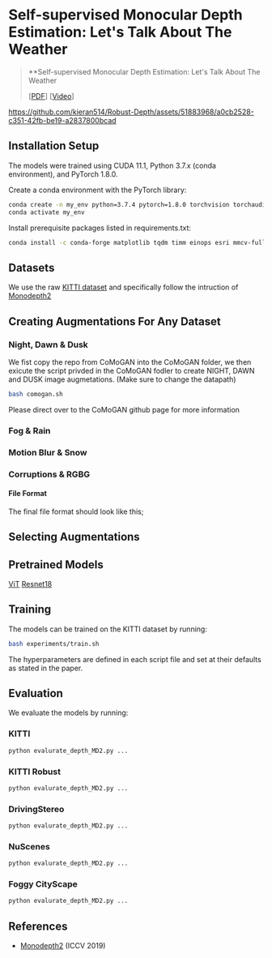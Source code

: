 # Self-supervised Monocular Depth Estimation: Let's Talk About The Weather


 >**Self-supervised Monocular Depth Estimation: Let's Talk About The Weather
 >
 >[[PDF](LINK)] [[Video](LINK)]





https://github.com/kieran514/Robust-Depth/assets/51883968/a0cb2528-c351-42fb-be19-a2837800bcad



## Installation Setup

The models were trained using CUDA 11.1, Python 3.7.x (conda environment), and PyTorch 1.8.0.

Create a conda environment with the PyTorch library:

```bash
conda create -n my_env python=3.7.4 pytorch=1.8.0 torchvision torchaudio cudatoolkit=11.1 -c pytorch -c nvidia
conda activate my_env
```

Install prerequisite packages listed in requirements.txt:

```bash
conda install -c conda-forge matplotlib tqdm timm einops esri mmcv-full esri mmsegmentation
```

## Datasets

We use the raw [KITTI dataset](http://www.cvlibs.net/download.php?file=raw_data_downloader.zip) and specifically follow the intruction of [Monodepth2](https://github.com/nianticlabs/monodepth2)

## Creating Augmentations For Any Dataset

### Night, Dawn & Dusk
We fist copy the repo from CoMoGAN into the CoMoGAN folder, we then exicute the script privded in the CoMoGAN fodler to create NIGHT, DAWN and DUSK image augmetations. (Make sure to change the datapath)
```bash
bash comogan.sh 
```
Please direct over to the CoMoGAN github page for more information

### Fog & Rain

### Motion Blur & Snow

### Corruptions & RGBG

#### File Format
The final file format should look like this;


## Selecting Augmentations

## Pretrained Models

[ViT](https://drive.google.com/drive/folders/1oKT2oAPp-7altFTvPKR2d7FdgXN9xMG3?usp=sharing)
[Resnet18](https://drive.google.com/drive/folders/1QSHZjOk6Ufw52BGjJmuxV7PJQNisH5Kk?usp=sharing)

## Training

The models can be trained on the KITTI dataset by running: 

```bash
bash experiments/train.sh
```

The hyperparameters are defined in each script file and set at their defaults as stated in the paper.


## Evaluation
We evaluate the models by running:


### KITTI 

```bash
python evalurate_depth_MD2.py ...
```

### KITTI Robust

```bash
python evalurate_depth_MD2.py ...
```

### DrivingStereo 

```bash
python evalurate_depth_MD2.py ...
```

### NuScenes 

```bash
python evalurate_depth_MD2.py ...
```

### Foggy CityScape 

```bash
python evalurate_depth_MD2.py ...
```


## References

* [Monodepth2](https://github.com/nianticlabs/monodepth2) (ICCV 2019)


